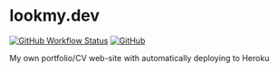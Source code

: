 # lookmy.dev
[![GitHub Workflow Status](https://img.shields.io/github/workflow/status/shidenko97/lookmy.dev/Test%20build)](https://github.com/shidenko97/lookmy.dev/actions?query=workflow%3A%22Test+build%22)
[![GitHub](https://img.shields.io/github/license/shidenko97/lookmy.dev)](https://github.com/shidenko97/lookmy.dev/blob/master/LICENSE)

My own portfolio/CV web-site with automatically deploying to Heroku

